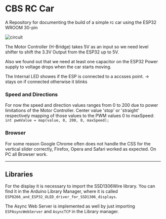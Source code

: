 # CBS RC Car

A Repository for documenting the build of a simple rc car using the ESP32 WROOM 30-pin

![circuit](https://github.com/RyhoBtw/CBS-RC-Car/blob/main/circuit.svg)

The Motor Controller (H-Bridge) takes 5V as an input so we need level shifter to shift the 3.3V Output from the ESP32 up to 5V. 

Also we found out that we need at least one capacitor on the ESP32 Power supply to voltage drops when the car starts moving.

The Internal LED showes if the ESP is connected to a accsses point.
-> stays on if connected otherwise it blinks 

### Speed and Directions

For now the speed and direction values ranges from 0 to 200 due to power limitations of the Motor Controller.  Center value 'stop' or 'straight' respectively mapping of those values to the PWM values 0 to maxSpeed: `int pwmValue = map(value, 0, 200, 0, maxSpeed);`

### Browser

For some reason Google Chrome often does not handle the CSS for the vertical slider correctly,  Firefox, Opera and Safari worked as expected.
On PC all Browser work. 

---
## Libraries

For the display it is necessary to import the SSD1306Wire library. You can find it in the Arduino Library Manager, where it is called `ESP8266_and_ESP32_OLED_driver_for_SSD1306_displays`. 

The Async Web Server is implemented as well by just importing `ESPAsyncWebServer` and `AsyncTCP` in the Library manager. 

